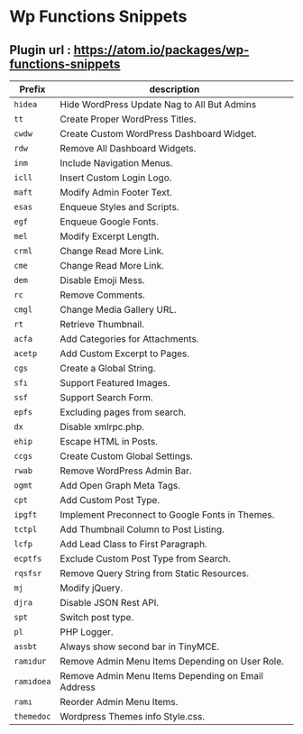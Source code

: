 
# Wp Functions Snippets


## Plugin url : https://atom.io/packages/wp-functions-snippets

| Prefix|description
|---------|------------------------------------------------------|
| `hidea`  | Hide WordPress Update Nag to All But Admins         |
| `tt`     | Create Proper WordPress Titles.                     |    
| `cwdw`   | Create Custom WordPress Dashboard Widget.           |
| `rdw`    | Remove All Dashboard Widgets.                       |
| `inm`    | Include Navigation Menus.                           |
| `icll`   | Insert Custom Login Logo.                           |
| `maft`   | Modify Admin Footer Text.                           |
| `esas`   | Enqueue Styles and Scripts.                         |
| `egf`    | Enqueue Google Fonts.                               |
| `mel`    | Modify Excerpt Length.                              |
| `crml`   | Change Read More Link.                              |
| `cme`    | Change Read More Link.                              |
| `dem`    | Disable Emoji Mess.                                 |
| `rc`     | Remove Comments.                                    |
| `cmgl`   | Change Media Gallery URL.                           |
| `rt`     | Retrieve Thumbnail.                                 |
| `acfa`   | Add Categories for Attachments.                     |
| `acetp`  | Add Custom Excerpt to Pages.                        |           
| `cgs`    | Create a Global String.                             |
| `sfı`    | Support Featured Images.                            |
| `ssf`    | Support Search Form.                                |
| `epfs`   | Excluding pages from search.                        |
| `dx`     | Disable xmlrpc.php.                                 |
| `ehip`   | Escape HTML in Posts.                               |
| `ccgs`   | Create Custom Global Settings.                      |
| `rwab`   | Remove WordPress Admin Bar.                         |
| `ogmt`   | Add Open Graph Meta Tags.                           |
| `cpt`    | Add Custom Post Type.                               |
| `ipgft`  | Implement Preconnect to Google Fonts in Themes.     |
| `tctpl`  | Add Thumbnail Column to Post Listing.               |
| `lcfp`   | Add Lead Class to First Paragraph.                  |
| `ecptfs` | Exclude Custom Post Type from Search.               |
| `rqsfsr` | Remove Query String from Static Resources.          |
| `mj`     | Modify jQuery.                                      |
| `djra`   | Disable JSON Rest API.                              |
| `spt`    | Switch post type.                                   |
| `pl`     | PHP Logger.                                         |
| `assbt`  | Always show second bar in TinyMCE.                  |
| `ramıdur`| Remove Admin Menu Items Depending on User Role.     |
| `ramıdoea`|Remove Admin Menu Items Depending on Email Address  |
| `ramı`   | Reorder Admin Menu Items.                           |
| `themedoc`| Wordpress Themes info Style.css.                   |
